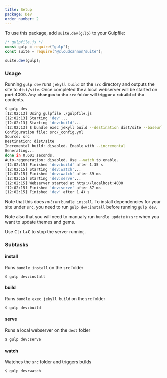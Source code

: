 ```yaml
---
title: Setup
package: Dev
order_number: 2
---
```

To use this package, add `suite.dev(gulp)` to your Gulpfile:

```js
/* gulpfile.js */
const gulp = require("gulp");
const suite = require("@cloudcannon/suite");

suite.dev(gulp);
```

### Usage

Running `gulp dev` runs `jekyll build` on the `src` directory and outputs the site to `dist/site`. Once completed the a local webserver will be started on port 4000. Any changes to the `src` folder will trigger a rebuild of the contents.

```sh
$ gulp dev
[12:02:13] Using gulpfile ./gulpfile.js
[12:02:13] Starting 'dev'...
[12:02:13] Starting 'dev:build'...
[12:02:13] $ bundle exec jekyll build --destination dist/site --baseurl
Configuration file: src/_config.yml
Source: src
Destination: dist/site
Incremental build: disabled. Enable with --incremental
Generating...
done in 0.601 seconds.
Auto-regeneration: disabled. Use --watch to enable.
[12:02:15] Finished 'dev:build' after 1.35 s
[12:02:15] Starting 'dev:watch'...
[12:02:15] Finished 'dev:watch' after 39 ms
[12:02:15] Starting 'dev:serve'...
[12:02:15] Webserver started at http://localhost:4000
[12:02:15] Finished 'dev:serve' after 37 ms
[12:02:15] Finished 'dev' after 1.43 s
```

Note that this does _not_ run `bundle install`. To install dependencies for your site under `src`, you need to run `gulp dev:install` before running `gulp dev`.

Note also that you will need to manually run `bundle update` in `src` when you want to update themes and gems.

Use <kbd>Ctrl</kbd>+<kbd>C</kbd> to stop the server running.

### Subtasks

#### install

Runs `bundle install` on the `src` folder

```bash
$ gulp dev:install
```

#### build

Runs `bundle exec jekyll build` on the `src` folder

```bash
$ gulp dev:build
```

#### serve

Runs a local webserver on the `dest` folder

```bash
$ gulp dev:serve
```

#### watch

Watches the `src` folder and triggers builds

```bash
$ gulp dev:watch
```